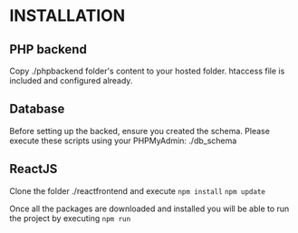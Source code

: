 # INSTALLATION

## PHP backend
Copy ./phpbackend folder's content to your hosted folder. htaccess file is included and configured already.

## Database
Before setting up the backed, ensure you created the schema. Please execute these scripts using your PHPMyAdmin: ./db_schema

## ReactJS
Clone the folder ./reactfrontend and execute 
`npm install`
`npm update`

Once all the packages are downloaded and installed you will be able to run the project by executing
`npm run`
